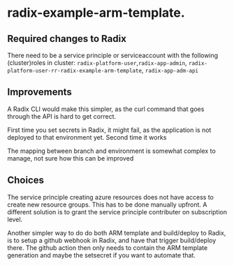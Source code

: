 # radix-example-arm-template.

## Required changes to Radix

There need to be a service principle or serviceaccount with the following (cluster)roles in cluster: `radix-platform-user`,`radix-app-admin`, `radix-platform-user-rr-radix-example-arm-template`, `radix-app-adm-api`

## Improvements

A Radix CLI would make this simpler, as the curl command that goes through the API is hard to get correct. 

First time you set secrets in Radix, it might fail, as the application is not deployed to that environment yet. Second time it works

The mapping between branch and environment is somewhat complex to manage, not sure how this can be improved

## Choices

The service principle creating azure resources does not have access to create new resource groups. This has to be done manually upfront. A different solution is to grant the service principle contributer on subscription level. 

Another simpler way to do do both ARM template and build/deploy to Radix, is to setup a github webhook in Radix, and have that trigger build/deploy there. The github action then only needs to contain the ARM template generation and maybe the setsecret if you want to automate that.
